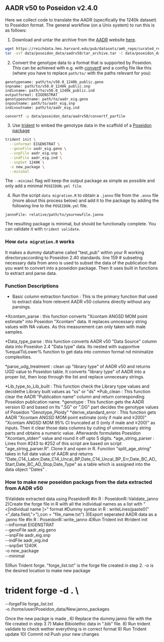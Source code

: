## AADR v50 to Poseidon v2.4.0

Here we collect code to translate the AADR (specifically the 1240k dataset) to Poseidon format. The general workflow (on a Unix system) to run this is as follows:

1. Download and untar the archive from the [AADR](https://reich.hms.harvard.edu/allen-ancient-dna-resource-aadr-downloadable-genotypes-present-day-and-ancient-dna-data) website [here](https://reichdata.hms.harvard.edu/pub/datasets/amh_repo/curated_releases/V50/V50.0/SHARE/public.dir/v50.0_1240K_public.tar).

```bash
wget https://reichdata.hms.harvard.edu/pub/datasets/amh_repo/curated_releases/V50/V50.0/SHARE/public.dir/v50.0_1240K_public.tar -O data/poseidon_data/aadrv50/tar_archive.tar
tar -xvf data/poseidon_data/aadrv50/tar_archive.tar -C data/poseidon_data/aadrv50
```

2. Convert the genotype data to a format that is supported by Poseidon. This can be achieved with e.g. with [convertf](https://github.com/DReichLab/EIG/tree/master/CONVERTF) and a config file like this (where you have to replace `path/to/` with the paths relevant for you):

```
genotypename: path/to/v50.0_1240k_public.geno
snpname: path/to/v50.0_1240k_public.snp
indivname: path/to/v50.0_1240k_public.ind
outputformat: EIGENSTRAT
genotypeoutname: path/to/aadr_eig.geno
snpoutname: path/to/aadr_eig.snp
indivoutname: path/to/aadr_eig.ind
```

```bash
convertf -p data/poseidon_data/aadrv50/convertf_parfile
```
3. Use [trident](https://poseidon-framework.github.io/#/trident) to embed the genotype data in the scaffold of a [Poseidon package](https://poseidon-framework.github.io/#/standard)

```bash
trident init \
  --inFormat EIGENSTRAT \
  --genoFile aadr_eig.geno \
  --snpFile aadr_eig.snp \
  --indFile aadr_eig.ind \
  --snpSet 1240K \
  -o new_package \
  --minimal
```

The `--minimal` flag will keep the output package as simple as possible and only add a minimal `POSEIDON.yml file`.

4. Run the script `data migration.R` to obtain a `.janno` file from the `.anno` file (more about this process below) and add it to the package by adding the following line to the `POSEIDON.yml` file.

```
jannoFile: relative/path/to/yournewfile.janno
```

The resulting package is minimal, but should be functionally complete. You can validate it with `trident validate`.

### How `data migration.R` works
It makes a dummy dataframe called "test_pub" within your R working directoryaccording to Poseidon 2.40 standards.
line 159 # subseting necessary data from anno is used to subset the data of the publication that you want to convert into a poseidon package.
Then It uses built in functions to extract and parse data. 

### Function Descriptions
* Basic column extraction function : This is the primary function that used to extract data from relevent AADR v50 columns directly without any parsings.

*Xcontam_parse : this function converts "Xcontam ANGSD MOM point estimate" into Poseidon "Xcontam" data. It replaces unncessary string values with NA values. As this measurement can only taken with male samples.

*Data_type_parse : this function converts AADR v50 "Data Source" column data into Poseidon 2.4 "Data type" data. 
Its nested with supportive %equalToLower% function to get data into common format nd minimalize complexities.

*parse_udg_treatment : clean up "library type" of AADR v50 and returns UGD value to Poseidon table. It converts "library type" of AADR into a proper list, then loop through the list and replace unnecesary strings.

*Lib_type_to_Lib_built : This function check the Library type values and decidethe Library built values as "ss" or "ds"
*Pub_clean : This function clear the AADR "Publication name" column and return corresponding Poseidon publication name.
*genotype : This function gets the AADR version ID and based on Its ".SG" or ".DG" part decides the genotype values of Poseidon "Genotype_Ploidy" 
*derive_standard_error : This function gets AADR "Xcontam ANGSD MOM point estimate (only if male and ≥200)" "Xcontam ANGSD MOM 95% CI truncated at 0 (only if male and ≥200)" as inputs. Then it clear those data columns by cuting of unnecessary string parts and obtains a numeric value. Afterwards formulates Poesidon "Xcontam_stderr" value and round it off upto 5 digits. 
*age_string_parser : Lines from #243 to #252 of this script are based on script "age_string_parser.R". Clone it and open in R. Function "split_age_string" takes in full date value of AADR and returns "Date_C14_Labnr,Date_C14_Uncal_BP,Date_C14_Uncal_BP_Err,Date_BC_AD_Start,Date_BC_AD_Stop,Date_Type" as a table which is assigned into the data object "Dates" .



### How to make new poseidon packags from the data extracted from AADR v50

1)Validate extracted data using PoseidonR
#in R : PoseidonR::Validate_janno
2)Create the forge file in R with all the individual names as a list with "<[individual name ]>" format
#Dummy syntax in R : writeLines(paste0("<",data.field,">"),con = "file_name.txt") 
3)Export seperated AADR data as a .janno file
#In R : PoseidonR::write_janno
4)Run Trident init
#trident init \
  --inFormat EIGENSTRAT \
  --genoFile aadr_eig.geno \
  --snpFile aadr_eig.snp \
  --indFile aadr_eig.ind \
  --snpSet 1240K \
  -o new_package \
  --minimal
  
5)Run Trident forge. "forge_list.txt" is the forge file created in step 2. -o is the desired location to make new package
# trident forge -d . \
  --forgeFile forge_list.txt \
  -o /home/user/Poseidon_data/New.janno_packages

Once the new packge is made ,
6) Replace the dummy.janno file with the file created in step 3
7) Make Bibiolethic data in ".bib" file.
8) Run trident validate to check wether everything is in correct format
9) Run Trident update
10) Commit nd Push your new changes


